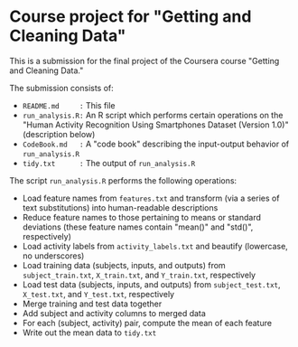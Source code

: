 # Course project for "Getting and Cleaning Data"

This is a submission for the final project of the Coursera course "Getting and Cleaning Data."

The submission consists of:

* `README.md     :` This file
* `run_analysis.R:` An R script which performs certain operations on the "Human Activity Recognition Using Smartphones Dataset (Version 1.0)" (description below)
* `CodeBook.md   :` A "code book" describing the input-output behavior of `run_analysis.R`
* `tidy.txt      :` The output of `run_analysis.R`

The script `run_analysis.R` performs the following operations:
* Load feature names from `features.txt` and transform (via a series of text substitutions) into human-readable descriptions
* Reduce feature names to those pertaining to means or standard deviations (these feature names contain "mean()" and "std()", respectively)
* Load activity labels from `activity_labels.txt` and beautify (lowercase, no underscores)
* Load training data (subjects, inputs, and outputs) from `subject_train.txt`, `X_train.txt`, and `Y_train.txt`, respectively
* Load test data (subjects, inputs, and outputs) from `subject_test.txt`, `X_test.txt`, and `Y_test.txt`, respectively
* Merge training and test data together
* Add subject and activity columns to merged data
* For each (subject, activity) pair, compute the mean of each feature
* Write out the mean data to `tidy.txt`
